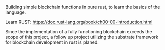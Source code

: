 Building simple blockchain functions in pure rust, to learn the basics of the language.

Learn RUST:
https://doc.rust-lang.org/book/ch00-00-introduction.html

Since the implementation of a fully functioning blockchain exceeds the scope of this project, a follow up project utilizing the substrate framework for blockchain development in rust is planed. 
